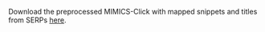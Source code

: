 Download the preprocessed MIMICS-Click with mapped snippets and titles from SERPs [here](https://usi365-my.sharepoint.com/:f:/g/personal/sekuli_usi_ch/El51JpycjZdEj1R8neF1dQ4BJXCSqAK5RhKb0BRfwrmt7Q?e=2gNqgY).

